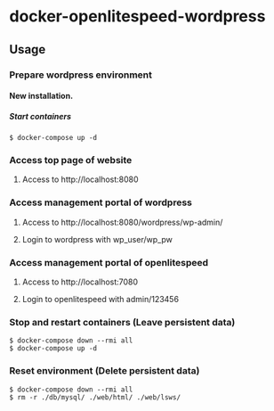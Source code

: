 # docker-openlitespeed-wordpress

## Usage

### Prepare wordpress environment

#### New installation.

##### Start containers

```
$ docker-compose up -d
```

### Access top page of website

1. Access to http://localhost:8080

### Access management portal of wordpress

1. Access to http://localhost:8080/wordpress/wp-admin/

2. Login to wordpress with wp_user/wp_pw

### Access management portal of openlitespeed

1. Access to http://localhost:7080

2. Login to openlitespeed with admin/123456

### Stop and restart containers (Leave persistent data)

```
$ docker-compose down --rmi all
$ docker-compose up -d
```

### Reset environment (Delete persistent data)

```
$ docker-compose down --rmi all
$ rm -r ./db/mysql/ ./web/html/ ./web/lsws/
```
